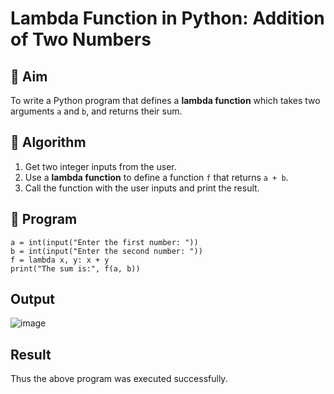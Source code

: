 # Lambda Function in Python: Addition of Two Numbers

## 🎯 Aim
To write a Python program that defines a **lambda function** which takes two arguments `a` and `b`, and returns their sum.

## 🧠 Algorithm
1. Get two integer inputs from the user.
2. Use a **lambda function** to define a function `f` that returns `a + b`.
3. Call the function with the user inputs and print the result.

## 🧾 Program
```
a = int(input("Enter the first number: "))
b = int(input("Enter the second number: "))
f = lambda x, y: x + y
print("The sum is:", f(a, b))

```
## Output
![image](https://github.com/user-attachments/assets/65a8cc47-8ec2-48f7-8d0a-712b23f287ce)

## Result
Thus the above program was executed successfully.
